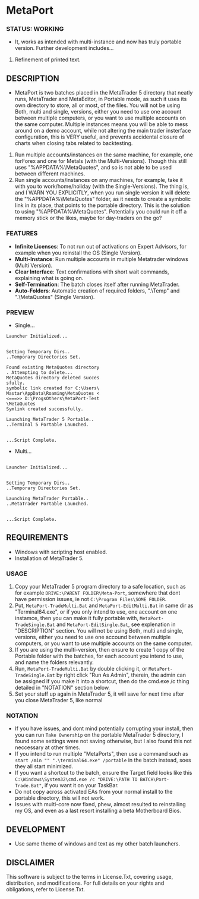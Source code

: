 # MetaPort

### STATUS: WORKING
- It, works as intended with multi-instance and now has truly portable version. Further development includes...
1. Refinement of printed text.

## DESCRIPTION
- MetaPort is two batches placed in the MetaTrader 5 directory that neatly runs, MetaTrader and MetaEditor, in Portable mode, as such it uses its own directory to store, all or most, of the files. You will not be using Both, multi and single, versions, either you need to use one account between multiple computers, or you want to use multiple accounts on the same computer. Multiple instances means you will be able to mess around on a demo account, while not altering the main trader insterface configuration, this is VERY useful, and prevents accidental closure of charts when closing tabs related to backtesting.
1. Run multiple accounts/instances on the same machine, for example, one forForex and one for Metals (with the Multi-Versions). Though this still uses "%APPDATA%\MetaQuotes\", and so is not able to be used between different machines.
2. Run single accounts/instances on any machines, for example, take it with you to work/home/holiday (with the Single-Versions). The thing is, and I WARN YOU EXPLICITLY, when you run single version it will delete the "%APPDATA%\MetaQuotes\" folder, as it needs to create a symbolic link in its place, that points to the portable directory. This is the solution to using "%APPDATA%\MetaQuotes\". Potentially you could run it off a memory stick or the likes, maybe for day-traders on the go?

### FEATURES
- **Infinite Licenses**: To not run out of activations on Expert Advisors, for example when you reinstall the OS (Single Version).
- **Multi-Instance**: Run multiple accounts in multiple Metatrader windows (Multi Version).
- **Clear Interface**: Text confirmations with short wait commands, explaining what is going on.
- **Self-Termination**: The batch closes itself after running MetaTrader.
- **Auto-Folders**: Automatic creation of required folders, ".\Temp" and ".\MetaQuotes" (Single Version).

### PREVIEW
- Single...
```
Launcher Initialized...


Setting Temporary Dirs..
..Temporary Directories Set.

Found existing MetaQuotes directory
. Attempting to delete...
MetaQuotes directory deleted succes
sfully.
symbolic link created for C:\Users\
Mastar\AppData\Roaming\MetaQuotes <
<===>> D:\ProgsOthers\MetaPort-Test
\MetaQuotes
Symlink created successfully.

Launching MetaTrader 5 Portable..
..Terminal 5 Portable Launched.


...Script Complete.

```
- Multi...
```

Launcher Initialized...


Setting Temporary Dirs..
..Temporary Directories Set.

Launching MetaTrader Portable..
..MetaTrader Portable Launched.


...Script Complete.

```

## REQUIREMENTS
- Windows with scripting host enabled.
- Installation of MetaTrader 5.

### USAGE
1. Copy your MetaTrader 5 program directory to a safe location, such as for example `DRIVE:\PARENT FOLDER\Meta-Port`, somewhere that dont have permission issues, ie not `C:\Program Files\SOME FOLDER`.
2. Put, `MetaPort-TradeMulti.Bat` and `MetaPort-EditMulti.Bat` in same dir as "Terminal64.exe", or if you only intend to use, one account on one instamce, then you can make it fully portable with, `MetaPort-TradeSingle.Bat` and `MetaPort-EditSingle.Bat`, see explenation in "DESCRIPTION" section. You will not be using Both, multi and single, versions, either you need to use one accound between multiple computers, or you want to use multiple accounts on the same computer.
3. If you are using the multi-version, then ensure to create 1 copy of the Portable folder with the batches, for each account you intend to use, and name the folders relevantly.
4. Run, `MetaPort-TradeMulti.Bat` by double clicking it, or `MetaPort-TradeSingle.Bat` by right click "Run As Admin", therein, the admin can be assigned if you make it into a shortcut, then do the cmd.exe /c thing detailed in "NOTATION" section below.
5. Set your stuff up again in MetaTrader 5, it will save for next time after you close MetaTrader 5, like normal

### NOTATION
- If you have issues, and dont mind potentially corrupting your install, then you can run `Take Ownership` on the portable MetaTrader 5 directory, I found some settings were not saving otherwise, but I also found this not neccessary at other times.
- If you intend to run multiple "MetaPorts", then use a command such as `start /min "" ".\terminal64.exe" /portable` in the batch instead, soes they all start minimized. 
- If you want a shortcut to the batch, ensure the Target field looks like this `C:\Windows\System32\cmd.exe /c "DRIVE:\PATH TO BATCH\Port-Trade.Bat"`, if you want it on your TaskBar.
- Do not copy across activated EAs from your normal install to the portable directory, this will not work.
- Issues with multi-core now fixed, phew, almost resulted to reinstalling my OS, and even as a last resort installing a beta Motherboard Bios.
  
## DEVELOPMENT
- Use same theme of windows and text as my other batch launchers.

## DISCLAIMER
This software is subject to the terms in License.Txt, covering usage, distribution, and modifications. For full details on your rights and obligations, refer to License.Txt.

